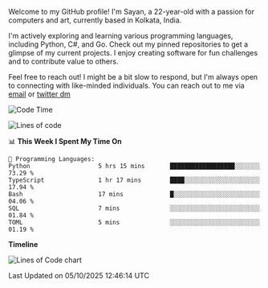 Welcome to my GitHub profile! I'm Sayan, a 22-year-old with a passion for computers and art, currently based in Kolkata, India.

I'm actively exploring and learning various programming languages, including Python, C#, and Go. Check out my pinned repositories to get a glimpse of my current projects. I enjoy creating software for fun challenges and to contribute value to others.

Feel free to reach out! I might be a bit slow to respond, but I'm always open to connecting with like-minded individuals. You can reach out to me via [email](mailto:me@sayanbiswas.in) or [twitter dm](https://twitter.com/TheDankDel)

<!--START_SECTION:waka-->
![Code Time](http://img.shields.io/badge/Code%20Time-2%2C366%20hrs%205%20mins-blue)

![Lines of code](https://img.shields.io/badge/From%20Hello%20World%20I%27ve%20Written-19.7%20million%20lines%20of%20code-blue)

📊 **This Week I Spent My Time On** 

```text
💬 Programming Languages: 
Python                   5 hrs 15 mins       ██████████████████░░░░░░░   73.29 % 
TypeScript               1 hr 17 mins        ████░░░░░░░░░░░░░░░░░░░░░   17.94 % 
Bash                     17 mins             █░░░░░░░░░░░░░░░░░░░░░░░░   04.06 % 
SQL                      7 mins              ░░░░░░░░░░░░░░░░░░░░░░░░░   01.84 % 
TOML                     5 mins              ░░░░░░░░░░░░░░░░░░░░░░░░░   01.19 % 
```

**Timeline**

![Lines of Code chart](https://raw.githubusercontent.com/Dank-del/Dank-del/main/assets/bar_graph.png)


 Last Updated on 05/10/2025 12:46:14 UTC
<!--END_SECTION:waka-->
